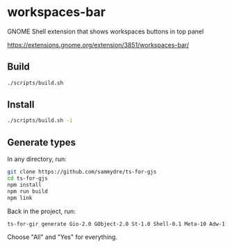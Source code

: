 # workspaces-bar

GNOME Shell extension that shows workspaces buttons in top panel

https://extensions.gnome.org/extension/3851/workspaces-bar/

## Build

```sh
./scripts/build.sh
```

## Install

```sh
./scripts/build.sh -i
```

## Generate types

In any directory, run:
```sh
git clone https://github.com/sammydre/ts-for-gjs
cd ts-for-gjs
npm install
npm run build
npm link
```

Back in the project, run:
```sh
ts-for-gir generate Gio-2.0 GObject-2.0 St-1.0 Shell-0.1 Meta-10 Adw-1 -g "/usr/share/gir-1.0" -g "/usr/share/gnome-shell" -g "/usr/lib/mutter-10/"
```
Choose "All" and "Yes" for everything.